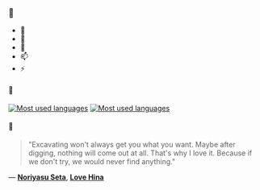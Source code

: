 ### 👋

- 🔭
- 🌱
- 💬
- 📫
- ⚡

#### 🧏

[![Most used languages](https://github-readme-stats-aynah.vercel.app/api/top-langs/?username=aynh&theme=solarized-dark&langs_count=6&layout=compact&hide_title=true)](https://github.com/anuraghazra/github-readme-stats#gh-dark-mode-only)
[![Most used languages](https://github-readme-stats-aynah.vercel.app/api/top-langs/?username=aynh&theme=solarized-light&langs_count=6&layout=compact&hide_title=true)](https://github.com/anuraghazra/github-readme-stats#gh-light-mode-only)

#### 💬

> "Excavating won't always get you what you want. Maybe after digging, nothing will come out at all. That's why I love it. Because if we don't try, we would never find anything."

&mdash; [**Noriyasu Seta**](https://myanimelist.net/character.php?q=Noriyasu%20Seta&cat=character), [**Love Hina**](https://myanimelist.net/search/all?q=Love%20Hina&cat=all)
